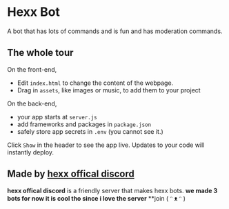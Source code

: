 # Hexx Bot

A bot that has lots of commands and is fun and has moderation commands.


## The whole tour

On the front-end,

- Edit `index.html` to change the content of the webpage.
- Drag in `assets`, like images or music, to add them to your project

On the back-end,

- your app starts at `server.js`
- add frameworks and packages in `package.json`
- safely store app secrets in `.env` (you cannot see it.)

Click `Show` in the header to see the app live. Updates to your code will instantly deploy.


## Made by [hexx offical discord](https://discord.gg/3fmpAXQ)

**hexx offical discord** is a friendly server that makes hexx bots.
**we made 3 bots for now it is cool tho since i love the server**
**join
( ᵔ ᴥ ᵔ )
